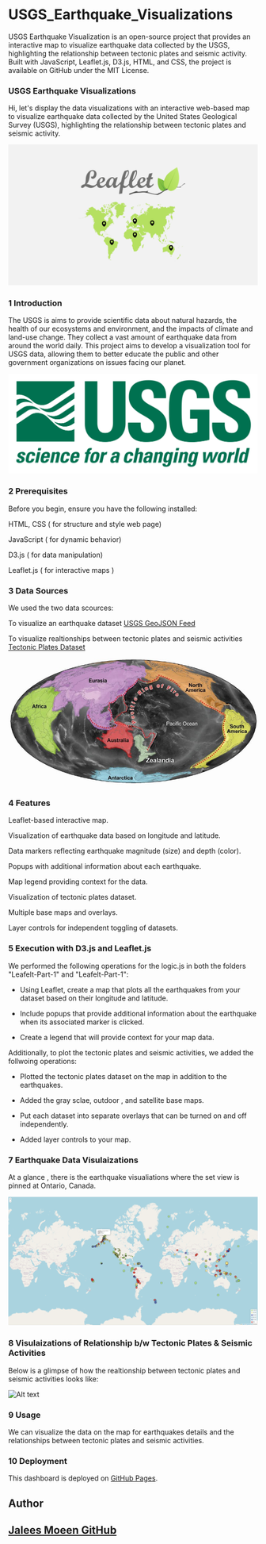# USGS_Earthquake_Visualizations
 USGS Earthquake Visualization is an open-source project that provides an interactive map to visualize earthquake data collected by the USGS, highlighting the relationship between tectonic plates and seismic activity. Built with JavaScript, Leaflet.js, D3.js, HTML, and CSS, the project is available on GitHub under the MIT License.



### USGS Earthquake Visualizations

Hi, let's display the  data visualizations with an interactive web-based map to visualize earthquake data collected by the United States Geological Survey (USGS), highlighting the relationship between tectonic plates and seismic activity.


![Alt text](Images/1_leaflet.png)



### 1 Introduction 

The USGS is aims to provide scientific data about natural hazards, the health of our ecosystems and environment, and the impacts of climate and land-use change. They collect a vast amount of earthquake data from around the world daily. This project aims to develop a visualization tool for USGS data, allowing them to better educate the public and other government organizations on issues facing our planet.


![Alt text](Images/2_usgs.png)



### 2 Prerequisites

Before you begin, ensure you have the following installed:

HTML, CSS ( for structure and style web page)

JavaScript ( for dynamic behavior)

D3.js ( for data manipulation)

Leaflet.js ( for interactive maps )


### 3 Data Sources

We used the two data scources:

To visualize an earthquake dataset [USGS GeoJSON Feed](https://earthquake.usgs.gov/earthquakes/feed/v1.0/geojson.php)

To visualize realtionships between tectonic plates and seismic activities [Tectonic Plates Dataset](https://github.com/fraxen/tectonicplates)


![Alt text](Images/3_world_map.jpg)


### 4 Features

Leaflet-based interactive map.

Visualization of earthquake data based on longitude and latitude.

Data markers reflecting earthquake magnitude (size) and depth (color).

Popups with additional information about each earthquake.

Map legend providing context for the data.

Visualization of tectonic plates dataset.

Multiple base maps and overlays.

Layer controls for independent toggling of datasets.


### 5 Execution with D3.js and Leaflet.js


We performed the following operations for the logic.js in both the folders "Leafelt-Part-1" and "Leafelt-Part-1":

- Using Leaflet, create a map that plots all the earthquakes from your dataset based on their longitude and latitude.

- Include popups that provide additional information about the earthquake when its associated marker is clicked.

- Create a legend that will provide context for your map data.


Additionally, to plot the tectonic plates and seismic activities, we added the follwoing operations:


- Plotted the tectonic plates dataset on the map in addition to the earthquakes.

- Added the gray sclae, outdoor , and satellite base maps.

- Put each dataset into separate overlays that can be turned on and off independently.

- Added layer controls to your map.

### 7 Earthquake Data Visulaizations

At a glance , there is the earthquake visualiations where the set view is pinned at Ontario, Canada.


![Alt text](Images/4_earthquakes_visualizations.png)


### 8 Visulaizations of Relationship b/w Tectonic Plates & Seismic Activities

Below is a glimpse of how the realtionship between tectonic plates and seismic activities looks like:


![Alt text](Images/5_tectonic_plates.png)


### 9 Usage

We can visualize the data on the map for earthquakes details and the relationships between tectonic plates and seismic activities.


### 10 Deployment

This dashboard is deployed on [GitHub Pages](https://jaleesmoeen.github.io/USGS_Earthquake_Visualizations/).


## Author

## [Jalees Moeen GitHub](https://github.com/JaleesMoeen)
